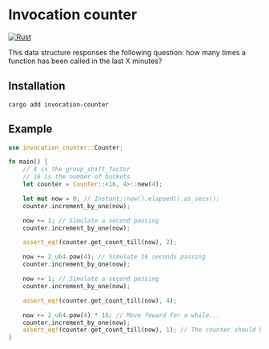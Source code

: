 # Invocation counter

[![Rust](https://github.com/oramasearch/invocation-counter/actions/workflows/ci.yml/badge.svg)](https://github.com/oramasearch/invocation-counter/actions/workflows/ci.yml)

This data structure responses the following question: how many times a function has been called in the last X minutes?

## Installation

```text
cargo add invocation-counter
```

## Example

```rust
use invocation_counter::Counter;

fn main() {
    // 4 is the group_shift_factor
    // 16 is the number of buckets
    let counter = Counter::<16, 4>::new(4);

    let mut now = 0; // Instant::now().elapsed().as_secs();
    counter.increment_by_one(now);

    now += 1; // Simulate a second passing
    counter.increment_by_one(now);

    assert_eq!(counter.get_count_till(now), 2);

    now += 2_u64.pow(4); // Simulate 16 seconds passing
    counter.increment_by_one(now);

    now += 1; // Simulate a second passing
    counter.increment_by_one(now);

    assert_eq!(counter.get_count_till(now), 4);

    now += 2_u64.pow(4) * 16; // Move foward for a while...
    counter.increment_by_one(now);
    assert_eq!(counter.get_count_till(now), 1); // The counter should have reset
}
```
